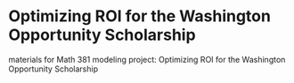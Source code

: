 # Optimizing ROI for the Washington Opportunity Scholarship
materials for Math 381 modeling project: Optimizing ROI for the Washington Opportunity Scholarship
